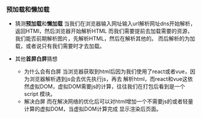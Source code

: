 ### 预加载和懒加载

* 猜测**预加载**和**懒加载**
当我们在浏览器输入网址输入url解析网址dns开始解析，返回HTMl，然后浏览器开始解析HTML
而我们需要提前去加载需要的资源，我们能否前期解析图片，先解析HTML，然后在解析其他的。
而后解析的为加载，或者说只有我们需要时才去加载。
* 其他**首屏白屏**猜想

    - 为什么会有白屏
    当浏览器获取到html后因为我们使用了react或者vue，因为浏览器解析遇到js会去优先执行js，再去
解析html，而react和vue这依然虚拟DOM，虚拟DOM需要js的计算，往往我们在打包后看到是一个script
模块。
    - 解决白屏
     而在解决网络的优化后可以对html增加一个不需要js的或者轻量计算的虚拟DOM，当虚拟DOM计算完成
显示渲染后页面。
